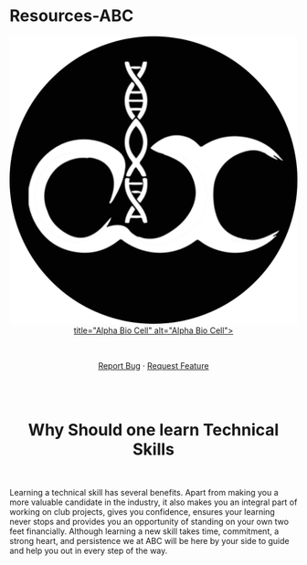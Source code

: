 # Resources-ABC

<p align="center"><a href="http://www.abc-vit.in/" target="_blank"><img src="abc-w.png" height: 20%; width:20%; >title="Alpha Bio Cell" alt="Alpha Bio Cell"></a>
</p>
<br>

<p align="center">
<a href="https://github.com/Alpha-Bio-Cell/Resources/issues">Report Bug</a>
    ·
    <a href="https://github.com/Alpha-Bio-Cell/Resources/issues">Request Feature</a>
  </p>
<br>
<br>

<h1 align="center"> Why Should one learn Technical Skills </h1>
<br>

<p> Learning a technical skill has several benefits. Apart from making you a 
more valuable candidate in the industry, it also makes you an integral part 
of working on club projects, gives you confidence, ensures your learning 
never stops and provides you an opportunity of standing on your own two 
feet financially. Although learning a new skill takes time, commitment, a 
strong heart, and persistence we at ABC will be here by your side to guide 
and help you out in every step of the way.</p>

